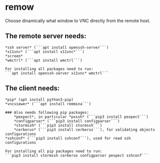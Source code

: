 # remow
Choose dinamically what window to VNC directly from the remote host.


## The remote server needs:

    *ssh server* (```apt install openssh-server```)
    *x11vnc* (```apt install x11vnc*```)
    *screen*
    *wmctrl* (```apt install wmctrl```)
    
    For installing all packages need to run:
    ```apt install openssh-server x11vnc* wmctrl```

## The client needs:

    *pip* (apt install python3-pip)
    *vncviewer* (```apt install remmina```)

    ### Also needs following pip packages:
        *pexpect*, in particular *pxssh* (```pip3 install pexpect```)
        *configparser* (```pip3 install configparser```)
        *stormssh* (```pip3 install stormssh```)
        *cerberus* (```pip3 install cerberus```), for validating objects configurations
	*sshconf* (```pip3 install sshconf```), used for read ssh configurations
    
    For installing all pip packages need to run:
    ```pip3 install stormssh cerberus configparser pexpect sshconf```
